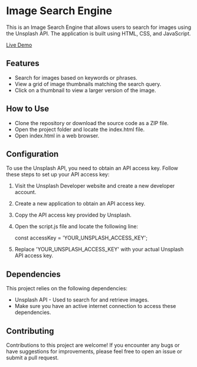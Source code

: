 # Image Search Engine
This is an Image Search Engine that allows users to search for images using the Unsplash API. The application is built using HTML, CSS, and JavaScript.

[Live Demo]( https://sahil0029.github.io/Image-Search-Engine/)

## Features
- Search for images based on keywords or phrases.
- View a grid of image thumbnails matching the search query.
- Click on a thumbnail to view a larger version of the image.

## How to Use
- Clone the repository or download the source code as a ZIP file.
- Open the project folder and locate the index.html file.
- Open index.html in a web browser.

## Configuration
To use the Unsplash API, you need to obtain an API access key. Follow these steps to set up your API access key:
1. Visit the Unsplash Developer website and create a new developer account.
2. Create a new application to obtain an API access key.
3. Copy the API access key provided by Unsplash.
4. Open the script.js file and locate the following line:

    const accessKey = 'YOUR_UNSPLASH_ACCESS_KEY';

5. Replace 'YOUR_UNSPLASH_ACCESS_KEY' with your actual Unsplash API access key.

## Dependencies
This project relies on the following dependencies:

- Unsplash API - Used to search for and retrieve images.
- Make sure you have an active internet connection to access these dependencies.

## Contributing
Contributions to this project are welcome! If you encounter any bugs or have suggestions for improvements, please feel free to open an issue or submit a pull request.


